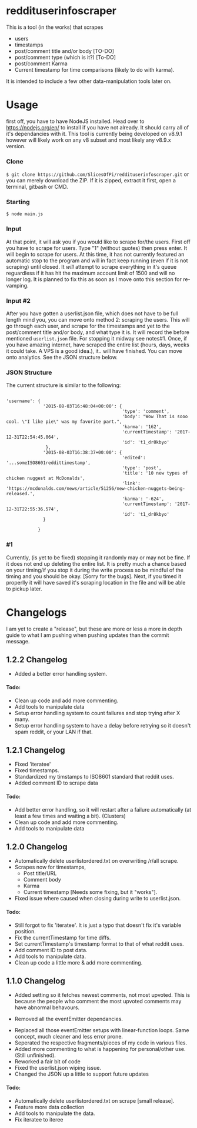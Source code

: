 # reddituserinfoscraper
This is a tool (in the works) that scrapes
  * users
  * timestamps
  * post/comment title and/or body [TO-DO]
  * post/comment type (which is it?) [To-DO]
  * post/comment Karma
  * Current timestamp for time comparisons (likely to do with karma).

It is intended to include a few other data-manipulation tools later on.

# Usage
first off, you have to have NodeJS installed. Head over to https://nodejs.org/en/ to install if you have not already.
It should carry all of it's dependancies with it. This tool is currently being developed on v8.9.1 however will likely work on any v8 subset and most likely any v8.9.x version.
### Clone
`$ git clone https://github.com/SlicesOfPi/reddituserinfoscraper.git` or you can merely download the ZIP.
If it is zipped, extract it first, open a terminal, gitbash or CMD.
### Starting
`$ node main.js`
### Input
At that point, it will ask you if you would like to scrape for/the users. First off you have to scrape for users. Type "1" (without quotes) then press enter. It will begin to scrape for users. At this time, it has not currently featured an automatic stop to the program and will in fact keep running (even if it is not scraping) until closed. It *will* attempt to scrape everything in it's queue reguardless if it has hit the maximum account limit of 1500 and will no longer log. It is planned to fix this as soon as I move onto this section for re-vamping.
### Input #2
After you have gotten a userlist.json file, which does not have to be full length mind you, you can move onto method 2: scraping the users. This will go through each user, and scrape for the timestamps and yet to the post/comment title and/or body, and what type it is. It will record the before mentioned `userlist.json` file. For stopping it midway see notes#1. Once, if you have amazing internet, have scraped the entire list (hours, days, weeks it could take. A VPS is a good idea.), it.. will have finished. You can move onto analytics. See the JSON structure below.

### JSON Structure
The current structure is similar to the following:

```

'username': {
              '2015-08-03T16:48:04+00:00': {
                                            'type': 'comment',
                                            'body': "Wow That is sooo cool. \"I like pie\" was my favorite part.",
                                            'karma': '162',
                                            'currentTimestamp': '2017-12-31T22:54:45.064',
                                            'id': 't1_dr8kbyo'
               },
              '2015-08-03T16:38:37+00:00': {
                                            'edited': '...someISO8601reddittimestamp',
                                            'type': 'post',
                                            'title': '10 new types of chicken nuggest at McDonalds',
                                            'link': 'https://mcdonalds.com/news/article/51256/new-chicken-nuggets-being-released.',
                                            'karma': '-624',
                                            'currentTimestamp': '2017-12-31T22:55:36.574',
                                            'id': 't1_dr8kbyo'
              }

            }

```

### #1
Currently, (is yet to be fixed) stopping it randomly may or may not be fine. If it does not end up deleting the entire list. It is pretty much a chance based on your timing/if you stop it during the write process so be mindful of the timing and you should be okay. [Sorry for the bugs]. Next, if you timed it properlly it will have saved it's scraping location in the file and will be able to pickup later.

# Changelogs
I am yet to create a "release", but these are more or less a more in depth guide to what I am pushing when pushing updates than the commit message.

## 1.2.2 Changelog
+ Added a better error handling system.

#### Todo:
 * Clean up code and add more commenting.
 * Add tools to manipulate data
 * Setup error handling system to count failures and stop trying after X many.
 * Setup error handling system to have a delay before retrying so it doesn't spam reddit, or your LAN if that.

## 1.2.1 Changelog
+ Fixed 'iteratee'
+ Fixed timestamps.
+ Standardized my timstamps to ISO8601 standard that reddit uses.
+ Added comment ID to scrape data

#### Todo:
  * Add better error handling, so it will restart after a failure automatically (at least a few times and waiting a bit). (Clusters)
  * Clean up code and add more commenting.
  * Add tools to manipulate data


## 1.2.0 Changelog
+ Automatically delete userlistordered.txt on overwriting /r/all scrape.
+ Scrapes now for timestamps,
  * Post title/URL
  * Comment body
  * Karma
  * Current timestamp [Needs some fixing, but it "works"].
+ Fixed issue where caused when closing during write to userlist.json.

#### Todo:
 * Still forgot to fix 'iteratee'. It is just a typo that doesn't fix it's variable position.
 * Fix the currentTimestamp for time diffs.
 * Set currentTimestamp's timestamp format to that of what reddit uses.
 * Add comment ID to post data.
 * Add tools to manipulate data.
 * Clean up code a little more & add more commenting.

## 1.1.0 Changelog
+ Added setting so it fetches newest comments, not most upvoted. This is because the people who comment the most upvoted comments may have abnormal behavours.
- Removed all the eventEmitter dependancies.
+ Replaced all those eventEmitter setups with linear-function loops. Same concept, much cleaner and less error prone.
+ Seperated the respective fragments/pieces of my code in various files.
+ Added more commenting to what is happening for personal/other use. (Still unfinished).
+ Reworked a fair bit of code
+ Fixed the userlist.json wiping issue.
+ Changed the JSON up a little to support future updates

#### Todo:
 * Automatically delete userlistordered.txt on scrape [small release].
 * Feature more data collection
 * Add tools to manipulate the data.
 * Fix iteratee to iteree
